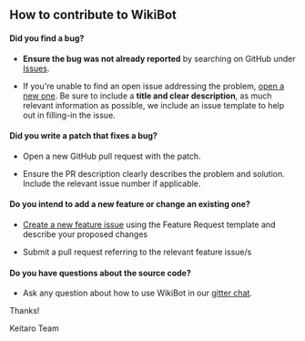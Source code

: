 ## How to contribute to WikiBot

#### **Did you find a bug?**

* **Ensure the bug was not already reported** by searching on GitHub under [Issues](https://github.com/keitaroinc/WikiBot/issues).

* If you're unable to find an open issue addressing the problem, [open a new one](https://github.com/keitaroinc/WikiBot/issues/new). Be sure to include a **title and clear description**, as much relevant information as possible, we include an issue template to help out in filling-in the issue.

#### **Did you write a patch that fixes a bug?**

* Open a new GitHub pull request with the patch.

* Ensure the PR description clearly describes the problem and solution. Include the relevant issue number if applicable.

#### **Do you intend to add a new feature or change an existing one?**

* [Create a new feature issue](https://github.com/keitaroinc/WikiBot/issues/new) using the Feature Request template and describe your proposed changes

* Submit a pull request referring to the relevant feature issue/s

#### **Do you have questions about the source code?**

* Ask any question about how to use WikiBot in our [gitter chat](https://gitter.im/keitaroinc/ckan).

Thanks!

Keitaro Team
